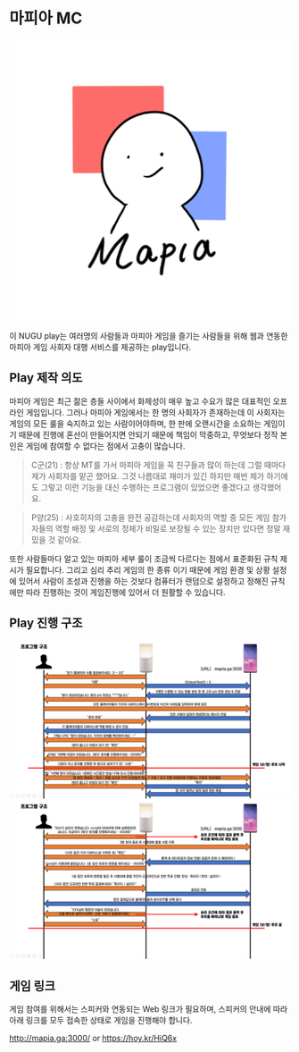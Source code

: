 # 마피아 MC

<img src="./icon.png">

이 NUGU play는 여러명의 사람들과 마피아 게임을 즐기는 사람들을 위해 웹과 연동한 마피아 게임 사회자 대행 서비스를 제공하는 play입니다. 

## Play 제작 의도

마피아 게임은 최근 젊은 층들 사이에서 화제성이 매우 높고 수요가 많은 대표적인 오프라인 게임입니다. 그러나 마피아 게임에서는 한 명의 사회자가 존재하는데 이 사회자는 게임의 모든 룰을 숙지하고 있는 사람이어야하며, 한 판에 오랜시간을 소요하는 게임이기 때문에 진행에 혼선이 만들어지면 안되기 때문에 책임이 막중하고, 무엇보다 정작 본인은 게임에 참여할 수 없다는 점에서 고충이 많습니다. 

> C군(21) : 항상 MT를 가서 마피아 게임을 꼭 친구들과 많이 하는데 그럴 때마다 제가 사회자를 맡곤 했어요. 그것 나름대로 재미가 있긴 하지만 매번 제가 하기에도 그렇고 이런 기능을 대신 수행하는 프로그램이 있었으면 좋겠다고 생각했어요.

> P양(25) : 사호히자의 고충을 완전 공감하는데 사회자의 역할 중 모든 게임 참가자들의 역할 배정 및 서로의 정체가 비밀로 보장될 수 있는 장치만 있다면 정말 재밌을 것 같아요.

또한 사람들마다 알고 있는 마피아 세부 룰이 조금씩 다르다는 점에서 표준화된 규칙 제시가 필요합니다. 그리고 심리 추리 게임의 한 종류 이기 때문에 게임 환경 및 상황 설정에 있어서 사람이 조성과 진행을 하는 것보다 컴퓨터가 랜덤으로 설정하고 정해진 규칙에만 따라 진행하는 것이 게임진행에 있어서 더 원활할 수 있습니다.

## Play 진행 구조

<img src="./KakaoTalk_Photo_2019-08-19-01-01-26.png">

<img src="./KakaoTalk_Photo_2019-08-19-01-01-35.png">

## 게임 링크

게임 참여를 위해서는 스피커와 연동되는 Web 링크가 필요하며, 스피커의 안내에 따라 아래 링크를 모두 접속한 상태로 게임을 진행해야 합니다.

http://mapia.ga:3000/ or https://hoy.kr/HiQ6x

